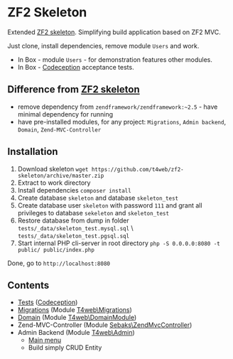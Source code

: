 # ZF2 Skeleton

Extended [ZF2 skeleton](https://github.com/zendframework/ZendSkeletonApplication). Simplifying build
application based on ZF2 MVC.

Just clone, install dependencies, remove module `Users` and work.

- In Box - module `Users` - for demonstration features other modules.
- In Box - [Codeception](https://github.com/Codeception/Codeception) acceptance tests.

## Difference from [ZF2 skeleton](https://github.com/zendframework/ZendSkeletonApplication)

- remove dependency from `zendframework/zendframework:~2.5` - have minimal dependency for running
- have pre-installed modules, for any project: `Migrations`, `Admin backend`, `Domain`, `Zend-MVC-Controller`

## Installation

1. Download skeleton `wget https://github.com/t4web/zf2-skeleton/archive/master.zip`
2. Extract to work directory
3. Install dependencies `composer install`
4. Create database `skeleton` and database `skeleton_test`
5. Create database user `skeleton` with password `111` and grant all privileges to database `sekeleton`
  and `skeleton_test`
6. Restore database from dump in folder `tests/_data/skeleton_test.mysql.sql` \ `tests/_data/skeleton_test.pgsql.sql`
7. Start internal PHP cli-server in root directory `php -S 0.0.0.0:8080 -t public/ public/index.php`

Done, go to `http://localhost:8080`

## Contents

- [Tests](https://github.com/t4web/zf2-skeleton/blob/master/docs/tests.md) ([Codeception](https://github.com/Codeception/Codeception))
- [Migrations](https://github.com/t4web/zf2-skeleton/blob/master/docs/migrations.md) (Module [T4web\Migrations](https://github.com/t4web/Migrations))
- [Domain](https://github.com/t4web/zf2-skeleton/blob/master/docs/domain.md) (Module [T4web\DomainModule](https://github.com/t4web/DomainModule))
- Zend-MVC-Controller (Module [Sebaks\ZendMvcController](https://github.com/sebaks/zend-mvc-controller))
- Admin Backend (Module [T4web\Admin](https://github.com/t4web/Admin))
  - [Main menu](https://github.com/t4web/zf2-skeleton/blob/master/docs/main-menu.md)
  - Build simply CRUD Entity

